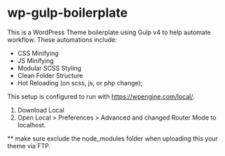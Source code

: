 # wp-gulp-boilerplate

This is a WordPress Theme boilerplate using Gulp v4 to help automate workflow. These automations include:
- CSS Minifying
- JS Minifying
- Modular SCSS Styling
- Clean Folder Structure
- Hot Reloading (on scss, js, or php change);

This setup is configured to run with https://wpengine.com/local/. 

1. Download Local
2. Open Local > Preferences > Advanced and changed Router Mode to localhost.

** make sure exclude the node_modules folder when uploading this your theme via FTP.
